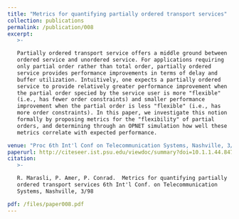 ```yaml
---
title: "Metrics for quantifying partially ordered transport services"
collection: publications
permalink: /publication/008
excerpt:
   >-

   Partially ordered transport service offers a middle ground between
   ordered service and unordered service. For applications requiring
   only partial order rather than total order, partially ordered
   service provides performance improvements in terms of delay and
   buffer utilization. Intuitively, one expects a partially ordered
   service to provide relatively greater performance improvement when
   the partial order specied by the service user is more "flexible"
   (i.e., has fewer order constraints) and smaller performance
   improvement when the partial order is less "flexible" (i.e., has
   more order constraints). In this paper, we investigate this notion
   formally by proposing metrics for the "flexibility" of partial
   orders, and determining through an OPNET simulation how well these
   metrics correlate with expected performance.

venue: "Proc 6th Int'l Conf on Telecommunication Systems, Nashville, 3/1998"
paperurl: http://citeseer.ist.psu.edu/viewdoc/summary?doi=10.1.1.44.8478&rank=1
citation:
   >-

   R. Marasli, P. Amer, P. Conrad.  Metrics for quantifying partially
   ordered transport services 6th Int'l Conf. on Telecommunication
   Systems, Nashville, 3/98

pdf: /files/paper008.pdf
---
```


